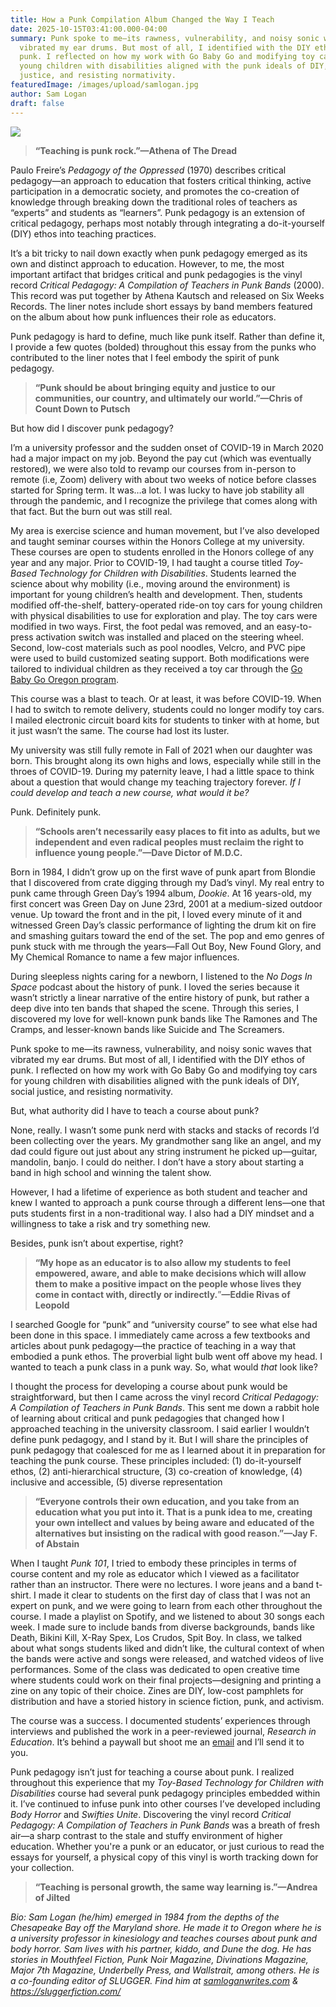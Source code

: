 ```yaml
---
title: How a Punk Compilation Album Changed the Way I Teach 
date: 2025-10-15T03:41:00.000-04:00
summary: Punk spoke to me—its rawness, vulnerability, and noisy sonic waves that
  vibrated my ear drums. But most of all, I identified with the DIY ethos of
  punk. I reflected on how my work with Go Baby Go and modifying toy cars for
  young children with disabilities aligned with the punk ideals of DIY, social
  justice, and resisting normativity. 
featuredImage: /images/upload/samlogan.jpg
author: Sam Logan
draft: false
---
```

![](/images/upload/samlogan.jpg)

> **“Teaching is punk rock.”—Athena of The Dread**

Paulo Freire’s *Pedagogy of the Oppressed* (1970) describes critical pedagogy—an approach to education that fosters critical thinking, active participation in a democratic society, and promotes the co-creation of knowledge through breaking down the traditional roles of teachers as “experts” and students as “learners”. Punk pedagogy is an extension of critical pedagogy, perhaps most notably through integrating a do-it-yourself (DIY) ethos into teaching practices.

It’s a bit tricky to nail down exactly when punk pedagogy emerged as its own and distinct approach to education. However, to me, the most important artifact that bridges critical and punk pedagogies is the vinyl record *Critical Pedagogy: A Compilation of Teachers in Punk Bands* (2000). This record was put together by Athena Kautsch and released on Six Weeks Records. The liner notes include short essays by band members featured on the album about how punk influences their role as educators. 

Punk pedagogy is hard to define, much like punk itself. Rather than define it, I provide a few quotes (bolded) throughout this essay from the punks who contributed to the liner notes that I feel embody the spirit of punk pedagogy. 

> **“Punk should be about bringing equity and justice to our communities, our country, and ultimately our world.”—Chris of Count Down to Putsch**

But how did I discover punk pedagogy? 

I’m a university professor and the sudden onset of COVID-19 in March 2020 had a major impact on my job. Beyond the pay cut (which was eventually restored), we were also told to revamp our courses from in-person to remote (i.e, Zoom) delivery with about two weeks of notice before classes started for Spring term. It was…a lot. I was lucky to have job stability all through the pandemic, and I recognize the privilege that comes along with that fact. But the burn out was still real. 

My area is exercise science and human movement, but I’ve also developed and taught seminar courses within the Honors College at my university. These courses are open to students enrolled in the Honors college of any year and any major. Prior to COVID-19, I had taught a course titled *Toy-Based Technology for Children with Disabilities*. Students learned the science about why mobility (i.e., moving around the environment) is important for young children’s health and development. Then, students modified off-the-shelf, battery-operated ride-on toy cars for young children with physical disabilities to use for exploration and play. The toy cars were modified in two ways. First, the foot pedal was removed, and an easy-to-press activation switch was installed and placed on the steering wheel. Second, low-cost materials such as pool noodles, Velcro, and PVC pipe were used to build customized seating support. Both modifications were tailored to individual children as they received a toy car through the [Go Baby Go Oregon program](https://gobabygooregon.org/). 

This course was a blast to teach. Or at least, it was before COVID-19. When I had to switch to remote delivery, students could no longer modify toy cars. I mailed electronic circuit board kits for students to tinker with at home, but it just wasn’t the same. The course had lost its luster. 

My university was still fully remote in Fall of 2021 when our daughter was born. This brought along its own highs and lows, especially while still in the throes of COVID-19. During my paternity leave, I had a little space to think about a question that would change my teaching trajectory forever. *If I could develop and teach a new course, what would it be?* 

Punk. Definitely punk. 

> **“Schools aren’t necessarily easy places to fit into as adults, but we independent and even radical peoples must reclaim the right to influence young people.”—Dave Dictor of M.D.C.**

Born in 1984, I didn’t grow up on the first wave of punk apart from Blondie that I discovered from crate digging through my Dad’s vinyl. My real entry to punk came through Green Day’s 1994 album, *Dookie*. At 16 years-old, my first concert was Green Day on June 23rd, 2001 at a medium-sized outdoor venue. Up toward the front and in the pit, I loved every minute of it and witnessed Green Day’s classic performance of lighting the drum kit on fire and smashing guitars toward the end of the set. The pop and emo genres of punk stuck with me through the years—Fall Out Boy, New Found Glory, and My Chemical Romance to name a few major influences.  

During sleepless nights caring for a newborn, I listened to the *No Dogs In Space* podcast about the history of punk. I loved the series because it wasn’t strictly a linear narrative of the entire history of punk, but rather a deep dive into ten bands that shaped the scene. Through this series, I discovered my love for well-known punk bands like The Ramones and The Cramps, and lesser-known bands like Suicide and The Screamers. 

Punk spoke to me—its rawness, vulnerability, and noisy sonic waves that vibrated my ear drums. But most of all, I identified with the DIY ethos of punk. I reflected on how my work with Go Baby Go and modifying toy cars for young children with disabilities aligned with the punk ideals of DIY, social justice, and resisting normativity. 

But, what authority did I have to teach a course about punk? 

None, really. I wasn’t some punk nerd with stacks and stacks of records I’d been collecting over the years. My grandmother sang like an angel, and my dad could figure out just about any string instrument he picked up—guitar, mandolin, banjo. I could do neither. I don’t have a story about starting a band in high school and winning the talent show. 

However, I had a lifetime of experience as both student and teacher and knew I wanted to approach a punk course through a different lens—one that puts students first in a non-traditional way. I also had a DIY mindset and a willingness to take a risk and try something new. 

Besides, punk isn’t about expertise, right? 

> **“My hope as an educator is to also allow my students to feel empowered, aware, and able to make decisions which will allow them to make a positive impact on the people whose lives they come in contact with, directly or indirectly.**”**—Eddie Rivas of Leopold**

I searched Google for “punk” and “university course” to see what else had been done in this space. I immediately came across a few textbooks and articles about punk pedagogy—the practice of teaching in a way that embodied a punk ethos. The proverbial light bulb went off above my head. I wanted to teach a punk class in a punk way. So, what would *that* look like? 

I thought the process for developing a course about punk would be straightforward, but then I came across the vinyl record *Critical Pedagogy: A Compilation of Teachers in Punk Bands*. This sent me down a rabbit hole of learning about critical and punk pedagogies that changed how I approached teaching in the university classroom. I said earlier I wouldn’t define punk pedagogy, and I stand by it. But I will share the principles of punk pedagogy that coalesced for me as I learned about it in preparation for teaching the punk course. These principles included: (1) do-it-yourself ethos, (2) anti-hierarchical structure, (3) co-creation of knowledge, (4) inclusive and accessible, (5) diverse representation

> **“Everyone controls their own education, and you take from an education what you put into it. That is a punk idea to me, creating your own intellect and values by being aware and educated of the alternatives but insisting on the radical with good reason.”—Jay F. of Abstain** 

When I taught *Punk 101*, I tried to embody these principles in terms of course content and my role as educator which I viewed as a facilitator rather than an instructor. There were no lectures. I wore jeans and a band t-shirt. I made it clear to students on the first day of class that I was not an expert on punk, and we were going to learn from each other throughout the course. I made a playlist on Spotify, and we listened to about 30 songs each week. I made sure to include bands from diverse backgrounds, bands like Death, Bikini Kill, X-Ray Spex, Los Crudos, Spit Boy. In class, we talked about what songs students liked and didn’t like, the cultural context of when the bands were active and songs were released, and watched videos of live performances. Some of the class was dedicated to open creative time where students could work on their final projects—designing and printing a zine on any topic of their choice. Zines are DIY, low-cost pamphlets for distribution and have a storied history in science fiction, punk, and activism.

The course was a success. I documented students’ experiences through interviews and published the work in a peer-reviewed journal, *Research in Education*. It’s behind a paywall but shoot me an [email](mailto:sam.logan@oregonstate.edu) and I’ll send it to you. 

Punk pedagogy isn’t just for teaching a course about punk. I realized throughout this experience that my *Toy-Based Technology for Children with Disabilities* course had several punk pedagogy principles embedded within it. I’ve continued to infuse punk into other courses I’ve developed including *Body Horror* and *Swifties Unite*. Discovering the vinyl record *Critical Pedagogy: A Compilation of Teachers in Punk Bands* was a breath of fresh air—a sharp contrast to the stale and stuffy environment of higher education. Whether you're a punk or an educator, or just curious to read the essays for yourself, a physical copy of this vinyl is worth tracking down for your collection. 

> **“Teaching is personal growth, the same way learning is.”—Andrea of Jilted**

*Bio: Sam Logan (he/him) emerged in 1984 from the depths of the Chesapeake Bay off the Maryland shore. He made it to Oregon where he is a university professor in kinesiology and teaches courses about punk and body horror. Sam lives with his partner, kiddo, and Dune the dog. He has stories in Mouthfeel Fiction, Punk Noir Magazine, Divinations Magazine, Major 7th Magazine, Underbelly Press, and Wallstrait, among others. He is a co-founding editor of SLUGGER. Find him at [samloganwrites.com](http://samloganwrites.com/) & <https://sluggerfiction.com/>*
